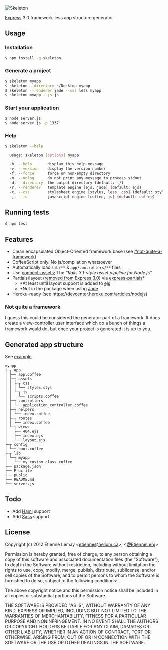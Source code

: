 ![Skeleton](https://s3.amazonaws.com/skeleton/skeleton.png)

[Express](https://github.com/visionmedia/express) 3.0 framework-less app structure generator

## Usage
### Installation
```sh
$ npm install -g skeleton
```

### Generate a project
```sh
$ skeleton myapp
$ skeleton --directory ~/Desktop myapp
$ skeleton --renderer jade --css less myapp
$ skeleton myapp --js js
```

### Start your application
```sh
$ node server.js
$ node server.js -p 1337
```

### Help
```sh
$ skeleton --help

  Usage: skeleton [options] myapp

  -h, --help       display this help message
  -v, --version    display the version number
  -f, --force      force on non-empty directory
  -n, --nolog      do not print any message to process.stdout
  -d, --directory  the output directory (default: ./)
  -r, --renderer   template engine [ejs, jade] (default: ejs)
  -c, --css        stylesheet engine [stylus, less, css] (default: stylus)
  -j, --js         javascript engine [coffee, js] (default: coffee)
```

## Running tests
```sh
$ npm test
```

## Features
* Clean encapsulated Object-Oriented framework base (see [#not-quite-a-framework](#not-quite-a-framework))
* CoffeeScript only. No js/compilation whatsoever
* Automatically load `lib/**` & `app/controllers/**` files
* Use [connect-assets](https://github.com/TrevorBurnham/connect-assets); The *“Rails 3.1-style asset pipeline for Node.js”*
* Partials/layout ([removed from Express 3.0](https://github.com/visionmedia/express/wiki/Migrating-from-2.x-to-3.x)) via [express-partials](https://github.com/publicclass/express-partials)*
  * *At least until layout support is added to [ejs](https://github.com/visionmedia/ejs)
  * *Not in the package when using [Jade](https://github.com/visionmedia/jade)
* Heroku-ready (see https://devcenter.heroku.com/articles/nodejs)

### Not quite a framework
I guess this could be considered the generator part of a framework.
It does create a view-controller user interface which do a bunch of things a framework would do, but once your project is generated it is up to you.

## Generated app structure
See [example](https://github.com/EtienneLem/skeleton/tree/master/example).
```
myapp
├─┬ app
│ ├── app.coffee
│ ├─┬ assets
│ │ ├─┬ css
│ │ │ └── styles.styl
│ │ └─┬ js
│ │   └── scripts.coffee
│ ├─┬ controllers
│ │ └── application_controller.coffee
│ ├─┬ helpers
│ │ └── index.coffee
│ ├─┬ routes
│ │ └── index.coffee
│ └─┬ views
│   ├── 404.ejs
│   ├── index.ejs
│   └── layout.ejs
├─┬ config
│ └── boot.coffee
├─┬ lib
│ └─┬ myapp
│   └── my_custom_class.coffee
├── package.json
├── Procfile
├── public
├── README.md
└── server.js
```

## Todo
* Add [Haml](https://github.com/visionmedia/haml.js) support
* Add [Sass](https://github.com/visionmedia/sass.js) support

## License
Copyright (c) 2012 Etienne Lemay \<etienne@heliom.ca\>, \<[@EtienneLem](https://twitter.com/EtienneLem)\>

Permission is hereby granted, free of charge, to any person
obtaining a copy of this software and associated documentation
files (the "Software"), to deal in the Software without
restriction, including without limitation the rights to use,
copy, modify, merge, publish, distribute, sublicense, and/or sell
copies of the Software, and to permit persons to whom the
Software is furnished to do so, subject to the following
conditions:

The above copyright notice and this permission notice shall be
included in all copies or substantial portions of the Software.

THE SOFTWARE IS PROVIDED "AS IS", WITHOUT WARRANTY OF ANY KIND,
EXPRESS OR IMPLIED, INCLUDING BUT NOT LIMITED TO THE WARRANTIES
OF MERCHANTABILITY, FITNESS FOR A PARTICULAR PURPOSE AND
NONINFRINGEMENT. IN NO EVENT SHALL THE AUTHORS OR COPYRIGHT
HOLDERS BE LIABLE FOR ANY CLAIM, DAMAGES OR OTHER LIABILITY,
WHETHER IN AN ACTION OF CONTRACT, TORT OR OTHERWISE, ARISING
FROM, OUT OF OR IN CONNECTION WITH THE SOFTWARE OR THE USE OR
OTHER DEALINGS IN THE SOFTWARE.